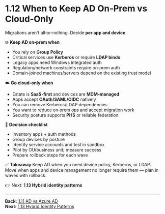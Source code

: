 # 1.12 When to Keep AD On‑Prem vs Cloud‑Only

Migrations aren’t all‑or‑nothing. Decide **per app and device**.

🌐 **Keep AD on‑prem when**
- You rely on **Group Policy**
- Critical services use **Kerberos** or require **LDAP binds**
- Legacy apps need Windows integrated auth
- Regulatory/network constraints require on‑prem auth
- Domain‑joined machines/servers depend on the existing trust model

☁️ **Go cloud‑only when**
- Estate is **SaaS‑first** and devices are **MDM‑managed**
- Apps accept **OAuth/SAML/OIDC** natively
- You can remove Kerberos/LDAP dependencies
- You want to reduce on‑prem ops and accept migration work
- Security posture supports **PHS** or reliable federation

🧭 **Decision checklist**
- Inventory apps + auth methods
- Group devices by posture
- Identify service accounts and test in sandbox
- Pilot by OU/business unit; measure success
- Prepare rollback steps for each wave

✅ **Takeaway**
Keep AD when you need device policy, Kerberos, or LDAP. Move when apps and device management no longer require them — plan in waves with rollback.

👉 Next: **1.13 Hybrid identity patterns**


---
**Back:** [1.11 AD vs Azure AD](./1.11-ad-vs-azuread.md)  
**Next:** [1.13 Hybrid Identity Patterns](./1.13-hybrid-identity.md)
